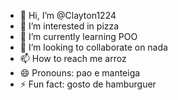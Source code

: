 - 👋 Hi, I’m @Clayton1224
- 👀 I’m interested in pizza
- 🌱 I’m currently learning POO
- 💞️ I’m looking to collaborate on nada
- 📫 How to reach me arroz
- 😄 Pronouns: pao e manteiga
- ⚡ Fun fact: gosto de hamburguer

<!---
Clayton1224/Clayton1224 is a ✨ special ✨ repository because its `README.md` (this file) appears on your GitHub profile.
You can click the Preview link to take a look at your changes.
--->
